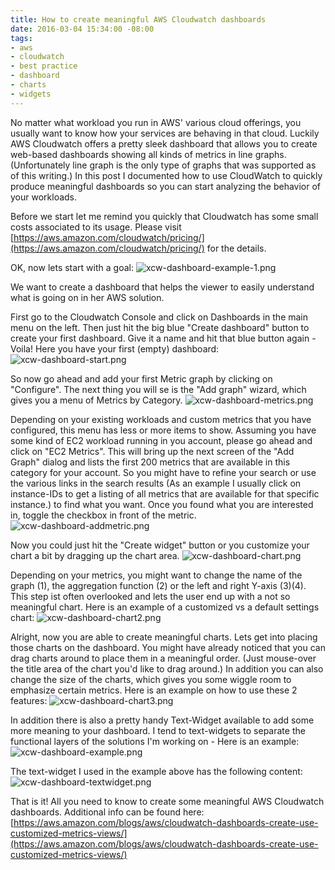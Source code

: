 ```yaml
---
title: How to create meaningful AWS Cloudwatch dashboards
date: 2016-03-04 15:34:00 -08:00
tags:
- aws
- cloudwatch
- best practice
- dashboard
- charts
- widgets
---
```


No matter what workload you run in AWS' various cloud offerings, you usually want to know how your services are behaving in that cloud. Luckily AWS Cloudwatch offers a pretty sleek dashboard that allows you to create web-based dashboards showing all kinds of metrics in line graphs. (Unfortunately line graph is the only type of graphs that was supported as of this writing.)
In this post I documented how to use CloudWatch to quickly produce meaningful dashboards so you can start analyzing the behavior of your workloads.

Before we start let me remind you quickly that Cloudwatch has some small costs associated to its usage. Please visit [https://aws.amazon.com/cloudwatch/pricing/](https://aws.amazon.com/cloudwatch/pricing/) for the details.

OK, now lets start with a goal:
![xcw-dashboard-example-1.png](/uploads/xcw-dashboard-example-1.png)

We want to create a dashboard that helps the viewer to easily understand what is going on in her AWS solution.

First go to the Cloudwatch Console and click on Dashboards in the main menu on the left. Then just hit the big blue "Create dashboard" button to create your first dashboard. Give it a name and hit that blue button again - Voila! Here you have your first (empty) dashboard:
![xcw-dashboard-start.png](/uploads/xcw-dashboard-start.png)

So now go ahead and add your first Metric graph by clicking on "Configure". The next thing you will se is the "Add graph" wizard, which gives you a menu of Metrics by Category.
![xcw-dashboard-metrics.png](/uploads/xcw-dashboard-metrics.png)

Depending on your existing workloads and custom metrics that you have configured, this menu has less or more items to show.
Assuming you have some kind of EC2 workload running in you account, please go ahead and click on "EC2 Metrics". This will bring up the next screen of the "Add Graph" dialog and lists the first 200 metrics that are available in this category for your account. So you might have to refine your search or use the various links in the search results (As an example I usually click on instance-IDs to get a listing of all metrics that are available for that specific instance.) to find what you want. Once you found what you are interested in, toggle the checkbox in front of the metric.
![xcw-dashboard-addmetric.png](/uploads/xcw-dashboard-addmetric.png)

Now you could just hit the "Create widget" button or you customize your chart a bit by dragging up the chart area.
![xcw-dashboard-chart.png](/uploads/xcw-dashboard-chart.png)

Depending on your metrics, you might want to change the name of the graph (1), the aggregation function (2) or the left and right Y-axis (3)(4). This step ist often overlooked and lets the user end up with a not so meaningful chart. Here is an example of a customized vs a default settings chart:
![xcw-dashboard-chart2.png](/uploads/xcw-dashboard-chart2.png)

Alright, now you are able to create meaningful charts. Lets get into placing those charts on the dashboard. You might have already noticed that you can drag charts around to place them in a meaningful order. (Just mouse-over the title area of the chart you'd like to drag around.)
In addition you can also change the size of the charts, which gives you some wiggle room to emphasize certain metrics. Here is an example on how to use these 2 features:
![xcw-dashboard-chart3.png](/uploads/xcw-dashboard-chart3.png)

In addition there is also a pretty handy Text-Widget available to add some more meaning to your dashboard. I tend to text-widgets to separate the functional layers of the solutions I'm working on - Here is an example:
![xcw-dashboard-example.png](/uploads/xcw-dashboard-example.png)

The text-widget I used in the example above has the following content:
![xcw-dashboard-textwidget.png](/uploads/xcw-dashboard-textwidget.png)

That is it! All you need to know to create some meaningful AWS Cloudwatch dashboards. Additional info can be found here: [https://aws.amazon.com/blogs/aws/cloudwatch-dashboards-create-use-customized-metrics-views/](https://aws.amazon.com/blogs/aws/cloudwatch-dashboards-create-use-customized-metrics-views/)


